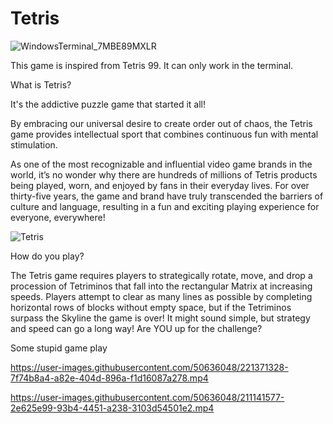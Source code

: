 # Tetris
![WindowsTerminal_7MBE89MXLR](https://user-images.githubusercontent.com/50636048/211160874-adef9714-4b6c-4407-b031-66450783c1bb.png)

This game is inspired from  Tetris 99.
It can only work in the terminal.

What is Tetris?

It's the addictive puzzle game that started it all!

By embracing our universal desire to create order out of chaos, the Tetris game provides intellectual sport that combines continuous fun with mental stimulation.

As one of the most recognizable and influential video game brands in the world, it’s no wonder why there are hundreds of millions of Tetris products being played, worn, and enjoyed by fans in their everyday lives. For over thirty-five years, the game and brand have truly transcended the barriers of culture and language, resulting in a fun and exciting playing experience for everyone, everywhere!

![Tetris](https://user-images.githubusercontent.com/50636048/221371294-38db669f-5a93-4d00-a675-0ed97cd121ca.gif)

How do you play?

The Tetris game requires players to strategically rotate, move, and drop a procession of Tetriminos that fall into the rectangular Matrix at increasing speeds. Players attempt to clear as many lines as possible by completing horizontal rows of blocks without empty space, but if the Tetriminos surpass the Skyline the game is over! It might sound simple, but strategy and speed can go a long way! Are YOU up for the challenge?




Some stupid game play

https://user-images.githubusercontent.com/50636048/221371328-7f74b8a4-a82e-404d-896a-f1d16087a278.mp4


https://user-images.githubusercontent.com/50636048/211141577-2e625e99-93b4-4451-a238-3103d54501e2.mp4
